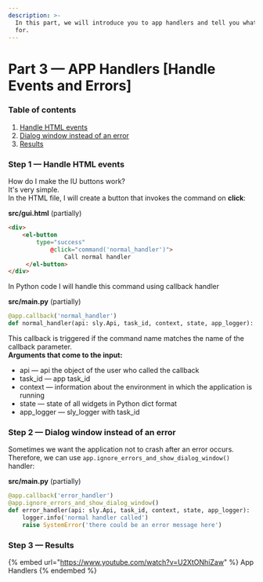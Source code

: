 ```yaml
---
description: >-
  In this part, we will introduce you to app handlers and tell you what they are
  for.
---
```


# Part 3 — APP Handlers \[Handle Events and Errors]

### Table of contents

1. [Handle HTML events](part-3-app-handlers-handle-events-and-errors.md#step-1-handle-html-events)
2. [Dialog window instead of an error](part-3-app-handlers-handle-events-and-errors.md#step-2-dialog-window-instead-of-an-error)
3. [Results](part-3-app-handlers-handle-events-and-errors.md#step-3-results)

### Step 1 — Handle HTML events

How do I make the IU buttons work?\
It's very simple.\
In the HTML file, I will create a button that invokes the command on **click**:

**src/gui.html** (partially)

```html
<div>
	<el-button
		type="success"
	    	@click="command('normal_handler')">
        		Call normal handler
	 </el-button>
</div>
```

In Python code I will handle this command using callback handler

**src/main.py** (partially)

```python
@app.callback('normal_handler')
def normal_handler(api: sly.Api, task_id, context, state, app_logger):
```

This callback is triggered if the command name matches the name of the callback parameter.\
**Arguments that come to the input:**

* api — api the object of the user who called the callback
* task\_id — app task\_id
* context — information about the environment in which the application is running
* state — state of all widgets in Python dict format
* app\_logger — sly\_logger with task\_id

### Step 2 — Dialog window instead of an error

Sometimes we want the application not to crash after an error occurs.\
Therefore, we can use `app.ignore_errors_and_show_dialog_window()` handler:

**src/main.py** (partially)

```python
@app.callback('error_handler')
@app.ignore_errors_and_show_dialog_window()
def error_handler(api: sly.Api, task_id, context, state, app_logger):
    logger.info('normal handler called')
    raise SystemError('there could be an error message here')
```

### Step 3 — Results

{% embed url="https://www.youtube.com/watch?v=U2XtONhiZaw" %}
App Handlers
{% endembed %}
